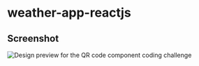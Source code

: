 # weather-app-reactjs

## Screenshot
![Design preview for the QR code component coding challenge](./src/assets/images/desktop-preview.png)
